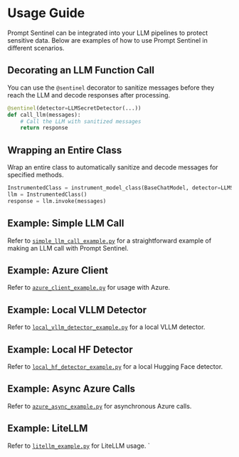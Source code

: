 # Usage Guide

Prompt Sentinel can be integrated into your LLM pipelines to protect sensitive data. Below are examples of how to use Prompt Sentinel in different scenarios.

## Decorating an LLM Function Call

You can use the `@sentinel` decorator to sanitize messages before they reach the LLM and decode responses after processing.

```python
@sentinel(detector=LLMSecretDetector(...))
def call_llm(messages):
    # Call the LLM with sanitized messages
    return response
```

## Wrapping an Entire Class

Wrap an entire class to automatically sanitize and decode messages for specified methods.

```python
InstrumentedClass = instrument_model_class(BaseChatModel, detector=LLMSecretDetector(...), methods_to_wrap=['invoke', 'ainvoke', 'stream', 'astream'])
llm = InstrumentedClass()
response = llm.invoke(messages)
```

## Example: Simple LLM Call

Refer to [`simple_llm_call_example.py`](examples/simple_llm_call_example.py) for a straightforward example of making an LLM call with Prompt Sentinel.

## Example: Azure Client

Refer to [`azure_client_example.py`](examples/azure_client_example.py) for usage with Azure.

## Example: Local VLLM Detector

Refer to [`local_vllm_detector_example.py`](examples/local_vllm_detector_example.py) for a local VLLM detector.

## Example: Local HF Detector

Refer to [`local_hf_detector_example.py`](examples/local_hf_detector_example.py) for a local Hugging Face detector.

## Example: Async Azure Calls

Refer to [`azure_async_example.py`](examples/azure_async_example.py) for asynchronous Azure calls.

## Example: LiteLLM

Refer to [`litellm_example.py`](examples/litellm_example.py) for LiteLLM usage.
`